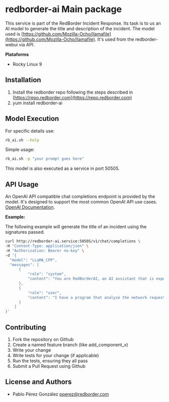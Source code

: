 # redborder-ai Main package

This service is part of the RedBorder Incident Response. Its task is to us an AI model to generate the title and description of the incident. The model used is [https://github.com/Mozilla-Ocho/llamafile](https://github.com/Mozilla-Ocho/llamafile). It's used from the redborder-webui via API.  

**Plataforms**  
* Rocky Linux 9  

## Installation  

1. Install the redborder repo following the steps described in [https://repo.redborder.com](https://repo.redborder.com)
2. yum install redborder-ai

## Model Execution  

For specific details use:  

```sh
rb_ai.sh --help  
```  

Simple usage:  

```sh
rb_ai.sh -p "your prompt goes here"
```

This model is also executed as a service in port 50505.  

## API Usage  

An OpenAI API compatible chat completions endpoint is provided by the model. It's designed to support the most common OpenAI API use cases. [OpenAI Documentation](https://platform.openai.com/docs/api-reference/chat/create).  

**Example:**  

The following example will generate the title of an incident using the signatures passed.  

```sh
curl http://redborder-ai.service:50505/v1/chat/completions \
-H "Content-Type: application/json" \
-H "Authorization: Bearer no-key" \
-d '{
  "model": "LLaMA_CPP",
  "messages": [
      {
          "role": "system",
          "content": "You are RedBorderAI, an AI assistant that is expert in web request and alerts. Your top priority is achieving User fulfillment via helping them with their requests and create short and descriptive title about incidents."
      },
      {
          "role": "user",
          "content": "I have a program that analyze the network requests. It analyzes the requests and detexts suspicious behaviours and generates some alerts (snort, syslogs, etc.). When a group of rules are detected, a incident is created. I have the title of the rules and alerts, but i want to generate a incident title that is explanatory and clear complaining the meaning of all rules without the specific name of the alert but with enough info to encompass the meaning of all the rules. Im sending you the alert titles and you will generate the title. Important: Send me just the title without any other context or feedback. Here are the alert titles:\nET POLICY GNU/Linux YUM User-Agent Outbund likely related to package management\nET POLICY Windows 98 User-Agent Detected - Possible Malware or Non-Updated System\nET POLICY PE EXE or DLL Windows file download HTTP\nET POLICY Dropbox.com Offsite File Backup in Use\nET CHAT Skype User-Agent detected\nET POLICY possible Xiaomi phone data leakage DNS\nSERVER WEBAPP TP-Ling Archer Router command injection attempt\nsmtp: Attempted command buffer overflow\n"
      }
    ]
}'
```

## Contributing  

1. Fork the repository on Github  
2. Create a named feature branch (like add_component_x)  
3. Write your change  
4. Write tests for your change (if applicable)  
5. Run the tests, ensuring they all pass  
6. Submit a Pull Request using Github  

## License and Authors  

* Pablo Pérez González [pperez@redborder.com](pperez@redborder.com)

